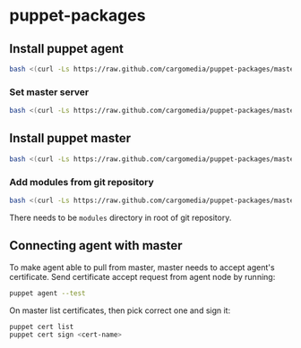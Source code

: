 # puppet-packages


## Install puppet agent
```bash
bash <(curl -Ls https://raw.github.com/cargomedia/puppet-packages/master/scripts/puppet-install-agent.sh)
```

### Set master server
```bash
bash <(curl -Ls https://raw.github.com/cargomedia/puppet-packages/master/scripts/puppet-set-server.sh) <server-hostname>
```

## Install puppet master
```bash
bash <(curl -Ls https://raw.github.com/cargomedia/puppet-packages/master/scripts/puppet-install-master.sh)
```

### Add modules from git repository
```bash
bash <(curl -Ls https://raw.github.com/cargomedia/puppet-packages/master/scripts/puppet-add-modules-git.sh) <git-url>
```

There needs to be `modules` directory in root of git repository.

## Connecting agent with master
To make agent able to pull from master, master needs to accept agent's certificate.
Send certificate accept request from agent node by running:
```bash
puppet agent --test
```


On master list certificates, then pick correct one and sign it:
```bash
puppet cert list
puppet cert sign <cert-name>
```
